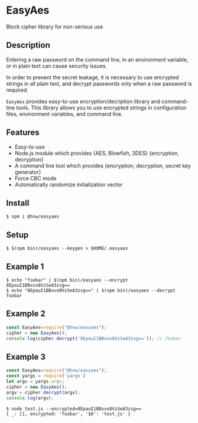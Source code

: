 # EasyAes

Block cipher library for non-serious use

## Description

Entering a raw password on the command line, in an environment variable, or in plain text can cause security issues.

In order to prevent the secret leakage, it is necessary to use encrypted strings in all plain text, and decrypt passwords only when a raw password is required.

`EasyAes` provides easy-to-use encryption/decription library and command-line tools. This library allows you to use encrypted strings in configuration files, environment variables, and command line.

## Features

- Easy-to-use
- Node.js module which provides {AES, Blowfish, 3DES} {encryption, decryption}
- A command line tool which provides {encryption, decryption, secret key generator}
- Force CBC mode
- Automatically randomize initialization vector

## Install

```
$ npm i @hnw/easyaes
```

## Setup

```
$ $(npm bin)/easyaes --keygen > $HOME/.easyaes
```

## Example 1

```
$ echo "foobar" | $(npm bin)/easyaes --encrypt
8EpauI1BBxvo8VzSeA3zsg==
$ echo "8EpauI1BBxvo8VzSeA3zsg==" | $(npm bin)/easyaes --decrypt
foobar
```

## Example 2

```javascript
const EasyAes=require("@hnw/easyaes");
cipher = new EasyAes();
console.log(cipher.decrypt('8EpauI1BBxvo8VzSeA3zsg==')); // foobar
```

## Example 3

```javascript
const EasyAes=require("@hnw/easyaes");
const yargs = require('yargs')
let argv = yargs.argv;
cipher = new EasyAes();
argv = cipher.decrypt(argv);
console.log(argv);
```

```
$ node test.js --encrypted=8EpauI1BBxvo8VzSeA3zsg==
{ _: [], encrypted: 'foobar', '$0': 'test.js' }
```
